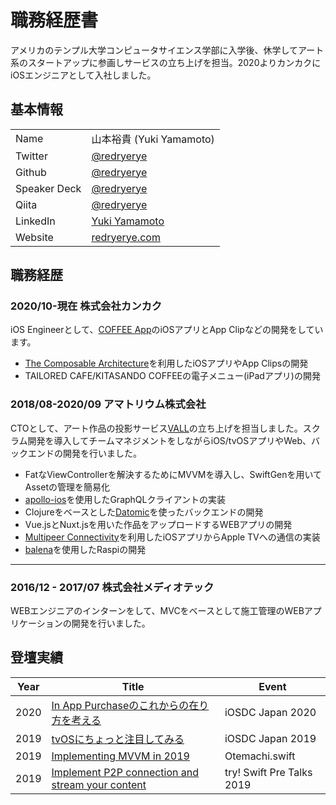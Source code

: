 # 職務経歴書
アメリカのテンプル大学コンピュータサイエンス学部に入学後、休学してアート系のスタートアップに参画しサービスの立ち上げを担当。2020よりカンカクにiOSエンジニアとして入社しました。

## 基本情報
|||
|---|-----|
|Name|山本裕貴 (Yuki Yamamoto)|
|Twitter|[@redryerye](https://twitter.com/home)|
|Github|[@redryerye](https://github.com/redryerye)|
|Speaker Deck|[@redryerye](https://speakerdeck.com/redryerye)|
|Qiita|[@redryerye](https://qiita.com/redryerye)|
|LinkedIn|[Yuki Yamamoto](https://www.linkedin.com/in/iamyukiyamamoto/)|
|Website|[redryerye.com](https://www.redryerye.com/)|

## 職務経歴

### 2020/10-現在 株式会社カンカク
iOS Engineerとして、[COFFEE App](https://apps.apple.com/us/app/coffee-app/id1470570852)のiOSアプリとApp Clipなどの開発をしています。

- [The Composable Architecture](https://github.com/pointfreeco/swift-composable-architecture)を利用したiOSアプリやApp Clipsの開発
- TAILORED CAFE/KITASANDO COFFEEの電子メニュー(iPadアプリ)の開発


### 2018/08-2020/09 アマトリウム株式会社
CTOとして、アート作品の投影サービス[VALL](https://harumari.tokyo/spot/48468/)の立ち上げを担当しました。スクラム開発を導入してチームマネジメントをしながらiOS/tvOSアプリやWeb、バックエンドの開発を行いました。
  
- FatなViewControllerを解決するためにMVVMを導入し、SwiftGenを用いてAssetの管理を簡易化
- [apollo-ios](https://github.com/apollographql/apollo-ios)を使用したGraphQLクライアントの実装
- Clojureをベースとした[Datomic](https://www.datomic.com/)を使ったバックエンドの開発
- Vue.jsとNuxt.jsを用いた作品をアップロードするWEBアプリの開発
- [Multipeer Connectivity](https://developer.apple.com/documentation/multipeerconnectivity)を利用したiOSアプリからApple TVへの通信の実装
- [balena](https://www.balena.io/)を使用したRaspiの開発

---

### 2016/12 - 2017/07 株式会社メディオテック
WEBエンジニアのインターンをして、MVCをベースとして施工管理のWEBアプリケーションの開発を行いました。

## 登壇実績
|Year|Title|Event|
|--|--|--|
|2020|[In App Purchaseのこれからの在り方を考える](https://fortee.jp/iosdc-japan-2020/proposal/36676fca-9823-4a22-a90b-8eb2e98f4b1a)|iOSDC Japan 2020|
|2019|[tvOSにちょっと注目してみる](https://speakerdeck.com/redryerye/tvosnitiyotutozhu-mu-sitemiru)|iOSDC Japan 2019|
|2019|[Implementing MVVM in 2019](https://speakerdeck.com/redryerye/implementing-mvvm-in-2019)|Otemachi.swift|
|2019|[Implement P2P connection and stream your content](https://speakerdeck.com/redryerye/implement-p2p-connection-and-stream-your-content)|try! Swift Pre Talks 2019|
